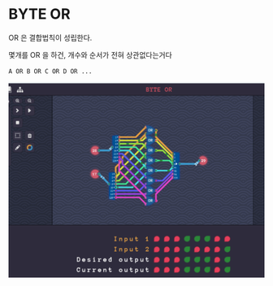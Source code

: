 # BYTE OR

OR 은 결합법칙이 성립한다.

몇개를 OR 을 하건, 개수와 순서가 전혀 상관없다는거다

```
A OR B OR C OR D OR ...
```

![Untitled](BYTE%20OR%201bc80ae0869c81d8b951d5fe38918f11/Untitled.png)